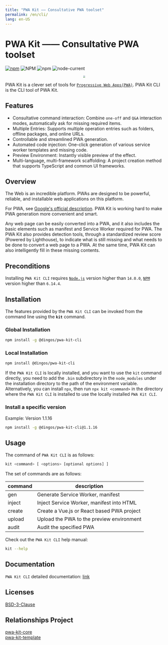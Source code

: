 ```yaml
---
title: "PWA Kit —— Consultative PWA toolset"
permalink: /en/cli/
lang: en-US
---
```


# PWA Kit —— Consultative PWA toolset

[![npm](https://img.shields.io/npm/v/@dingos/pwa-kit-cli)](https://www.npmjs.com/package/@dingos/pwa-kit-cli)
![NPM](https://img.shields.io/npm/l/@dingos/pwa-kit-cli)
![npm](https://img.shields.io/npm/dt/@dingos/pwa-kit-cli)
![node-current](https://img.shields.io/badge/node-%3E=14.0.0-green)

<div align=center>
<img src="https://chinapwa.github.io/assets/images/icon.png" style="zoom: 40%">
</div>

PWA Kit is a clever set of tools for [`Progressive Web Apps(PWA)`](https://web.dev/what-are-pwas/).
PWA Kit CLI is the CLI tool of PWA Kit.
## Features
- Consultative command interaction: Combine `one-off` and `Q&A` interaction modes, automatically ask for missing required items.
- Multiple Entries: Supports multiple operation entries such as folders, offline packages, and online URLs.
- Controllable and streamlined PWA generation.
- Automated code injection: One-click generation of various service worker templates and missing code.
- Preview Environment: Instantly visible preview of the effect.
- Multi-language, multi-framework scaffolding: A project creation method that supports TypeScript and common UI frameworks.

## Overview

The Web is an incredible platform. PWAs are designed to be powerful, reliable, and installable web applications on this platform.

For PWA, see [Google's official description](https://web.dev/progressive-web-apps/). PWA Kit is working hard to make PWA generation more convenient and smart.

Any web page can be easily converted into a PWA, and it also includes the basic elements such as manifest and Service Worker required for PWA. The PWA Kit also provides detection tools, through a standardized review score (Powered by Lighthouse), to indicate what is still missing and what needs to be done to convert a web page to a PWA. At the same time, PWA Kit can also intelligently fill in these missing contents.

## Preconditions

Installing `PWA Kit CLI` requires [`Node.js`](https://nodejs.org/en/download/releases/#ref-1) version higher than `14.0.0`, [`NPM`](https://www.npmjs.com/package/npm) version higher than `6.14.4`.


## Installation

The features provided by the `PWA Kit CLI` can be invoked from the command line using the **`kit`** command.

### Global Installation

```bash
npm install -g @dingos/pwa-kit-cli
```

### Local Installation

```bash
npm install @dingos/pwa-kit-cli
```

If the `PWA Kit CLI` is locally installed, and you want to use the `kit` command directly, you need to add the `.bin` subdirectory in the `node_modules` under the installation directory to the path of the environment variable.
Alternatively, you can install `npx`, then run `npx kit <command>` in the directory where the `PWA Kit CLI` is installed to use the locally installed `PWA Kit CLI`.

### Install a specific version

Example: Version 1.1.16

```bash
npm install -g @dingos/pwa-kit-cli@1.1.16
```

## Usage

The command of `PWA Kit CLI` is as follows:

```bash
kit <command> [ <options> [optional options] ]
```

The set of commands are as follows:

| command | description                              |
| ------ | ---------------------------------------   |
| gen    | Generate Service Worker, manifest         |
| inject | Inject Service Worker, manifest into HTML |
| create | Create a Vue.js or React based PWA project|
| upload | Upload the PWA to the preview environment |
| audit  | Audit the specified PWA                   |

Check out the `PWA Kit CLI` help manual:

```bash
kit --help
```

## Documentation

`PWA Kit CLI` detailed documentation: [link](https://chinapwa.github.io/en/cli/usage)

## Licenses

[BSD-3-Clause](https://opensource.org/licenses/BSD-3-Clause)

## Relationships Project

[pwa-kit-core](https://www.npmjs.com/package/@dingos/pwa-kit-core)  
[pwa-kit-template](https://www.npmjs.com/package/@dingos/pwa-kit-template)